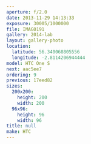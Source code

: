 ```yaml
---
aperture: f/2.0
date: 2013-11-29 14:13:33
exposure: 30005/1000000
file: IMAG0191
gallery: 2014-lab
layout: gallery-photo
location:
  latitude: 56.340068805556
  longitude: -2.8114206944444
model: HTC One S
next: aac5ee7
ordering: 9
previous: 17eed82
sizes:
  200x200:
    height: 200
    width: 200
  96x96:
    height: 96
    width: 96
title: null
make: HTC
---
```

